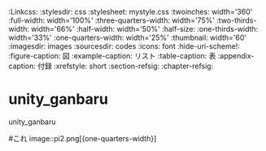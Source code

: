 :Linkcss:
:stylesdir: css
:stylesheet: mystyle.css
:twoinches: width='360'
:full-width: width='100%'
:three-quarters-width: width='75%'
:two-thirds-width: width='66%'
:half-width: width='50%'
:half-size:
:one-thirds-width: width='33%'
:one-quarters-width: width='25%'
:thumbnail: width='60'
:imagesdir: images
:sourcesdir: codes
:icons: font
:hide-uri-scheme!:
:figure-caption: 図
:example-caption: リスト
:table-caption: 表
:appendix-caption: 付録
:xrefstyle: short
:section-refsig:
:chapter-refsig:

# unity_ganbaru
unity_ganbaru

#これ
image::pi2.png[{one-quarters-width}]
